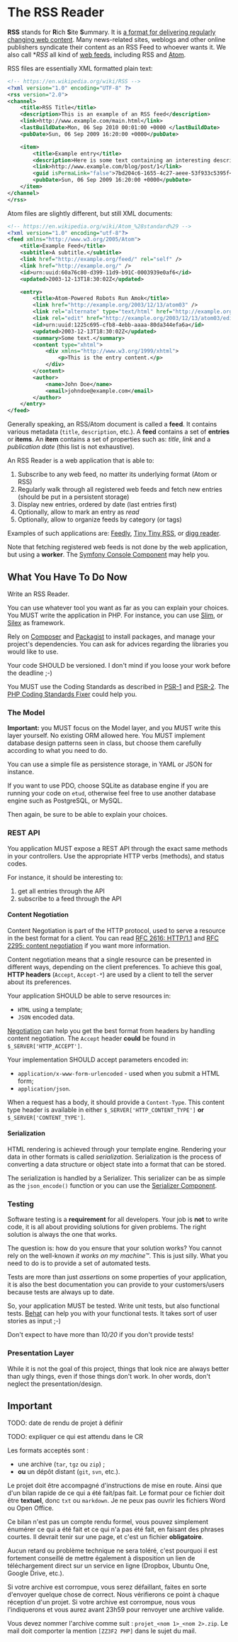 The RSS Reader
==============

**RSS** stands for **R**ich **S**ite **S**ummary. It is [a format for
delivering regularly changing web content](http://www.whatisrss.com/). Many
news-related sites, weblogs and other online publishers syndicate their content
as an RSS Feed to whoever wants it. We also call **RSS* all kind of [web
feeds](https://en.wikipedia.org/wiki/RSS), including RSS and
[Atom](https://en.wikipedia.org/wiki/Atom_%28standard%29).

RSS files are essentially XML formatted plain text:

``` xml
<!-- https://en.wikipedia.org/wiki/RSS -->
<?xml version="1.0" encoding="UTF-8" ?>
<rss version="2.0">
<channel>
    <title>RSS Title</title>
    <description>This is an example of an RSS feed</description>
    <link>http://www.example.com/main.html</link>
    <lastBuildDate>Mon, 06 Sep 2010 00:01:00 +0000 </lastBuildDate>
    <pubDate>Sun, 06 Sep 2009 16:20:00 +0000</pubDate>

    <item>
        <title>Example entry</title>
        <description>Here is some text containing an interesting description.</description>
        <link>http://www.example.com/blog/post/1</link>
        <guid isPermaLink="false">7bd204c6-1655-4c27-aeee-53f933c5395f</guid>
        <pubDate>Sun, 06 Sep 2009 16:20:00 +0000</pubDate>
    </item>
</channel>
</rss>
```

Atom files are slightly different, but still XML documents:

```xml
<!-- https://en.wikipedia.org/wiki/Atom_%28standard%29 -->
<?xml version="1.0" encoding="utf-8"?>
<feed xmlns="http://www.w3.org/2005/Atom">
    <title>Example Feed</title>
    <subtitle>A subtitle.</subtitle>
    <link href="http://example.org/feed/" rel="self" />
    <link href="http://example.org/" />
    <id>urn:uuid:60a76c80-d399-11d9-b91C-0003939e0af6</id>
    <updated>2003-12-13T18:30:02Z</updated>

    <entry>
        <title>Atom-Powered Robots Run Amok</title>
        <link href="http://example.org/2003/12/13/atom03" />
        <link rel="alternate" type="text/html" href="http://example.org/2003/12/13/atom03.html"/>
        <link rel="edit" href="http://example.org/2003/12/13/atom03/edit"/>
        <id>urn:uuid:1225c695-cfb8-4ebb-aaaa-80da344efa6a</id>
        <updated>2003-12-13T18:30:02Z</updated>
        <summary>Some text.</summary>
        <content type="xhtml">
            <div xmlns="http://www.w3.org/1999/xhtml">
                <p>This is the entry content.</p>
            </div>
        </content>
        <author>
            <name>John Doe</name>
            <email>johndoe@example.com</email>
        </author>
    </entry>
</feed>
```

Generally speaking, an RSS/Atom document is called a **feed**. It contains
various metadata (`title`, `description`, etc.). A **feed** contains a set of
**entries** or **items**.  An **item** contains a set of properties such as:
_title_, _link_ and a _publication date_ (this list is not exhaustive).

An RSS Reader is a web application that is able to:

1. Subscribe to any web feed, no matter its underlying format (Atom or RSS)
2. Regularly walk through all registered web feeds and fetch new entries
   (should be put in a persistent storage)
3. Display new entries, ordered by date (last entries first)
4. Optionally, allow to mark an entry as _read_
5. Optionally, allow to organize feeds by category (or tags)

Examples of such applications are: [Feedly](https://feedly.com), [Tiny Tiny
RSS](http://tt-rss.org/redmine/projects/tt-rss/wiki), or [digg
reader](https://digg.com/reader).

Note that fetching registered web feeds is not done by the web application, but
using a **worker**. The [Symfony Console
Component](http://symfony.com/doc/current/components/console/introduction.html)
may help you.


What You Have To Do Now
-----------------------

Write an RSS Reader.

You can use whatever tool you want as far as you can explain your choices. You
MUST write the application in PHP. For instance, you can use
[Slim](http://www.slimframework.com/), or [Silex](http://silex.sensiolabs.org/)
as framework.

Rely on [Composer](https://getcomposer.org/) and
[Packagist](https://packagist.org) to install packages, and manage your
project's dependencies. You can ask for advices regarding the libraries you
would like to use.

Your code SHOULD be versioned. I don't mind if you loose your work before the
deadline ;-)

You MUST use the Coding Standards as described in
[PSR-1](http://www.php-fig.org/psr/psr-1/) and
[PSR-2](http://www.php-fig.org/psr/psr-2/). The [PHP Coding Standards
Fixer](http://cs.sensiolabs.org/) could help you.

### The Model

**Important:** you MUST focus on the Model layer, and you MUST write this layer
yourself. No existing ORM allowed here. You MUST implement database design
patterns seen in class, but choose them carefully according to what you need to
do.

You can use a simple file as persistence storage, in YAML or JSON for instance.

If you want to use PDO, choose SQLite as database engine if you are running
your code on `etud`, otherwise feel free to use another database engine such as
PostgreSQL, or MySQL.

Then again, be sure to be able to explain your choices.

### REST API

You application MUST expose a REST API through the exact same methods in your
controllers. Use the appropriate HTTP verbs (methods), and status codes.

For instance, it should be interesting to:

1. get all entries through the API
2. subscribe to a feed through the API

#### Content Negotiation

Content Negotiation is part of the HTTP protocol, used to serve a resource in
the best format for a client. You can read [RFC 2616:
HTTP/1.1](http://pretty-rfc.herokuapp.com/RFC2616) and [RFC 2295: content
negotiation](http://pretty-rfc.herokuapp.com/RFC2295) if you want more
information.

Content negotiation means that a single resource can be presented in different
ways, depending on the client preferences. To achieve this goal, **HTTP
headers** (`Accept`, `Accept-*`) are used by a client to tell the server about
its preferences.

Your application SHOULD be able to serve resources in:

* `HTML` using a template;
* `JSON` encoded data.

[Negotiation](https://github.com/willdurand/negotiation) can help you get the
best format from headers by handling content negotiation. The `Accept` header
**could** be found in `$_SERVER['HTTP_ACCEPT']`.

Your implementation SHOULD accept parameters encoded in:

* `application/x-www-form-urlencoded` - used when you submit a HTML form;
* `application/json`.

When a request has a body, it should provide a `Content-Type`. This content
type header is available in either `$_SERVER['HTTP_CONTENT_TYPE']` **or**
`$_SERVER['CONTENT_TYPE']`.

#### Serialization

HTML rendering is achieved through your template engine. Rendering your data in
other formats is called _serialization_. Serialization is the process of
converting a data structure or object state into a format that can be stored.

The serialization is handled by a Serializer. This serializer can be as simple
as the `json_encode()` function or you can use the [Serializer
Component](http://symfony.com/doc/current/components/serializer.html).

### Testing

Software testing is a **requirement** for all developers. Your job is **not** to
write code, it is all about providing solutions for given problems. The right
solution is always the one that works.

The question is: how do you ensure that your solution works? You cannot rely on
the well-known _it works on my machine™_. This is just silly. What you need to
do is to provide a set of automated tests.

Tests are more than just _assertions_ on some properties of your application,
it is also the best documentation you can provide to your customers/users because
tests are always up to date.

So, your application MUST be tested. Write unit tests, but also functional
tests. [Behat](http://docs.behat.org/) can help you with your functional tests.
It takes sort of user stories as input ;-)

Don't expect to have more than _10/20_ if you don't provide tests!

### Presentation Layer

While it is not the goal of this project, things that look nice are always
better than ugly things, even if those things don't work. In oher words, don't
neglect the presentation/design.


Important
---------

TODO: date de rendu de projet à définir

TODO: expliquer ce qui est attendu dans le CR

Les formats acceptés sont :

* une archive (`tar`, `tgz` ou `zip`) ;
* **ou** un dépôt distant (`git`, `svn`, etc.).

Le projet doit être accompagné d'instructions de mise en route. Ainsi que d'un
bilan rapide de ce qui a été fait/pas fait. Le format pour ce fichier doit être
**textuel**, donc `txt` ou `markdown`. Je ne peux pas ouvrir les fichiers Word
ou Open Office.

Ce bilan n'est pas un compte rendu formel, vous pouvez simplement énumérer ce
qui a été fait et ce qui n'a pas été fait, en faisant des phrases courtes. Il
devrait tenir sur une page, et c'est un fichier **obligatoire**.

Aucun retard ou problème technique ne sera toléré, c'est pourquoi il est
fortement conseillé de mettre également à disposition un lien de téléchargement
direct sur un service en ligne (Dropbox, Ubuntu One, Google Drive, etc.).

Si votre archive est corrompue, vous serez défaillant, faites en sorte
d'envoyer quelque chose de correct. Nous vérifierons ce point à chaque
réception d'un projet. Si votre archive est corrompue, nous vous l'indiquerons
et vous aurez avant 23h59 pour renvoyer une archive valide.

Vous devez nommer l'archive comme suit : `projet_<nom 1>_<nom 2>.zip`. Le mail
doit comporter la mention `[ZZ3F2 PHP]` dans le sujet du mail.
